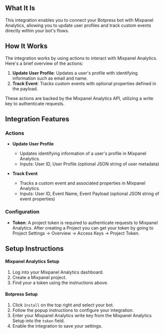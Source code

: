 ## What It Is

This integration enables you to connect your Botpress bot with Mixpanel Analytics, allowing you to update user profiles and track custom events directly within your bot's flows.

## How It Works

The integration works by using actions to interact with Mixpanel Analytics. Here's a brief overview of the actions:

1. **Update User Profile**: Updates a user's profile with identifying information such as email and name.
2. **Track Event**: Tracks custom events with optional properties defined in the payload.

These actions are backed by the Mixpanel Analytics API, utilizing a write key to authenticate requests.

## Integration Features

### Actions

- **Update User Profile**
  - Updates identifying information of a user's profile in Mixpanel Analytics.
  - Inputs: User ID, User Profile (optional JSON string of user metadata)

- **Track Event**
  - Tracks a custom event and associated properties in Mixpanel Analytics.
  - Inputs: User ID, Event Name, Event Payload (optional JSON string of event properties)

### Configuration

- **Token**: A project token is required to authenticate requests to Mixpanel Analytics. After creating a Project you can get your token by going to Project Settings -> Overview -> Access Keys -> Project Token.

## Setup Instructions

#### Mixpanel Analytics Setup

1. Log into your Mixpanel Analytics dashboard.
2. Create a Mixpanel project.
3. Find your a token using the instructions above. 

#### Botpress Setup

1. Click `Install` on the top right and select your bot.
2. Follow the popup instructions to configure your integration.
3. Enter your Mixpanel Analytics write key from the Mixpanel Analytics Setup into the `token` field.
4. Enable the integration to save your settings.

